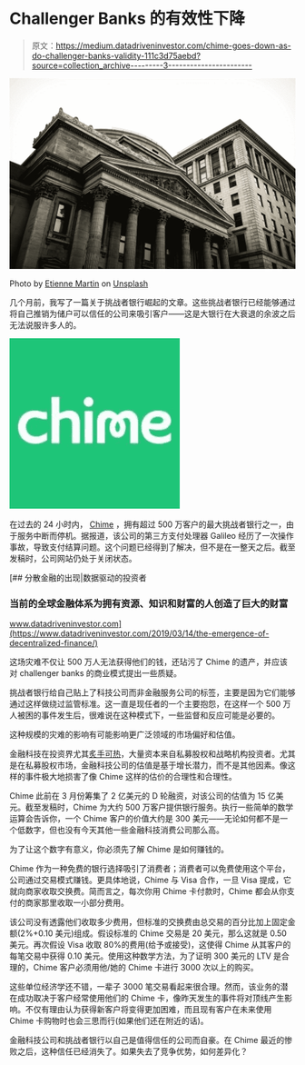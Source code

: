 # Challenger Banks 的有效性下降

> 原文：<https://medium.datadriveninvestor.com/chime-goes-down-as-do-challenger-banks-validity-111c3d75aebd?source=collection_archive---------3----------------------->

![](img/614809d3c3162573749b38ed98d547d1.png)

Photo by [Etienne Martin](https://unsplash.com/@etiennemartin?utm_source=medium&utm_medium=referral) on [Unsplash](https://unsplash.com?utm_source=medium&utm_medium=referral)

几个月前，我写了一篇关于挑战者银行崛起的文章。这些挑战者银行已经能够通过将自己推销为储户可以信任的公司来吸引客户——这是大银行在大衰退的余波之后无法说服许多人的。

![](img/96463c575dd7ed8c9e40bbc92269c13c.png)

在过去的 24 小时内， [Chime](https://www.chimebank.com) ，拥有超过 500 万客户的最大挑战者银行之一，由于服务中断而停机。据报道，该公司的第三方支付处理器 Galileo 经历了一次操作事故，导致支付结算问题。这个问题已经得到了解决，但不是在一整天之后。截至发稿时，公司网站仍处于关闭状态。

[](https://www.datadriveninvestor.com/2019/03/14/the-emergence-of-decentralized-finance/) [## 分散金融的出现|数据驱动的投资者

### 当前的全球金融体系为拥有资源、知识和财富的人创造了巨大的财富

www.datadriveninvestor.com](https://www.datadriveninvestor.com/2019/03/14/the-emergence-of-decentralized-finance/) 

这场灾难不仅让 500 万人无法获得他们的钱，还玷污了 Chime 的遗产，并应该对 challenger banks 的商业模式提出一些质疑。

挑战者银行给自己贴上了科技公司而非金融服务公司的标签，主要是因为它们能够通过这样做绕过监管标准。这一直是现任者的一个主要抱怨，在这样一个 500 万人被困的事件发生后，很难说在这种模式下，一些监督和反应可能是必要的。

这种规模的灾难的影响有可能影响更广泛领域的市场偏好和估值。

金融科技在投资界尤其[炙手可热](https://medium.com/clays-thoughts/top-banks-are-doubling-down-on-fintech-59b10082642c)，大量资本来自私募股权和战略机构投资者。尤其是在私募股权市场，金融科技公司的估值是基于增长潜力，而不是其他因素。像这样的事件极大地损害了像 Chime 这样的估价的合理性和合理性。

Chime 此前在 3 月份筹集了 2 亿美元的 D 轮融资，对该公司的估值为 15 亿美元。截至发稿时，Chime 为大约 500 万客户提供银行服务。执行一些简单的数学运算会告诉你，一个 Chime 客户的价值大约是 300 美元——无论如何都不是一个低数字，但也没有今天其他一些金融科技消费公司那么高。

为了让这个数字有意义，你必须先了解 Chime 是如何赚钱的。

Chime 作为一种免费的银行选择吸引了消费者；消费者可以免费使用这个平台，公司通过交易模式赚钱。更具体地说，Chime 与 Visa 合作，一旦 Visa 提成，它就向商家收取交换费。简而言之，每次你用 Chime 卡付款时，Chime 都会从你支付的商家那里收取一小部分费用。

该公司没有透露他们收取多少费用，但标准的交换费由总交易的百分比加上固定金额(2%+0.10 美元)组成。假设标准的 Chime 交易是 20 美元，那么这就是 0.50 美元。再次假设 Visa 收取 80%的费用(给予或接受)，这使得 Chime 从其客户的每笔交易中获得 0.10 美元。使用这种数学方法，为了证明 300 美元的 LTV 是合理的，Chime 客户必须用他/她的 Chime 卡进行 3000 次以上的购买。

这些单位经济学还不错，一辈子 3000 笔交易看起来很合理。然而，该业务的潜在成功取决于客户经常使用他们的 Chime 卡，像昨天发生的事件将对顶线产生影响。不仅有理由认为获得新客户将变得更加困难，而且现有客户在未来使用 Chime 卡购物时也会三思而行(如果他们还在附近的话)。

金融科技公司和挑战者银行以自己是值得信任的公司而自豪。在 Chime 最近的惨败之后，这种信任已经消失了。如果失去了竞争优势，如何差异化？